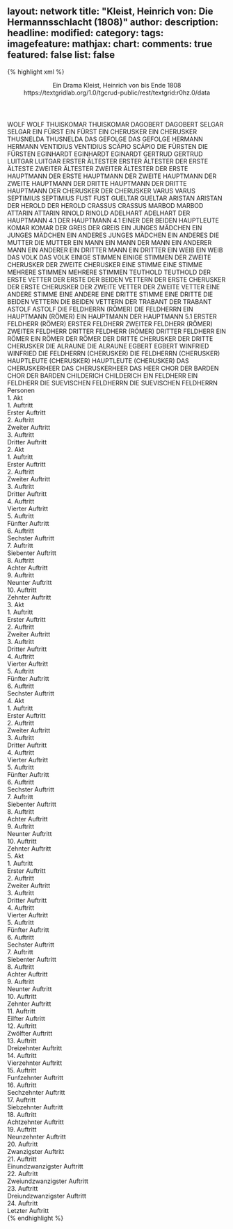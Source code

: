 layout: network
title: "Kleist, Heinrich von: Die Hermannsschlacht (1808)"
author:
description:
headline:
modified:
category:
tags:
imagefeature:
mathjax:
chart:
comments: true
featured: false
list: false
---
{% highlight xml %}
<?xml-model href="https://raw.githubusercontent.com/DLiNa/project/master/rules/lina.rnc"?><?xml-model href="https://raw.githubusercontent.com/DLiNa/project/master/rules/lina.sch"?>
<play xmlns="http://lina.digital">
  <header>
    <title>Die Hermannsschlacht</title>
    <subtitle>Ein Drama</subtitle>
    <genretitle/>
    <author>Kleist, Heinrich von</author>
    <date type="print" when="1821"/>
    <date type="premiere" when="1839"/>
    <date type="written" when="1808">bis Ende 1808</date>
    <source>https://textgridlab.org/1.0/tgcrud-public/rest/textgrid:r0hz.0/data</source>
  </header>
  <personae>
    <character>
      <name>WOLF</name>
      <alias xml:id="wolf">
        <name>WOLF</name>
      </alias>
    </character>
    <character>
      <name>THUISKOMAR</name>
      <alias xml:id="thuiskomar">
        <name>THUISKOMAR</name>
      </alias>
    </character>
    <character>
      <name>DAGOBERT</name>
      <alias xml:id="dagobert">
        <name>DAGOBERT</name>
      </alias>
    </character>
    <character>
      <name>SELGAR</name>
      <alias xml:id="selgar">
        <name>SELGAR</name>
      </alias>
    </character>
    <character>
      <name>EIN FÜRST</name>
      <alias xml:id="ein_fürst">
        <name>EIN FÜRST</name>
      </alias>
    </character>
    <character>
      <name>EIN CHERUSKER</name>
      <alias xml:id="ein_cherusker">
        <name>EIN CHERUSKER</name>
      </alias>
    </character>
    <character>
      <name>THUSNELDA</name>
      <alias xml:id="thusnelda">
        <name>THUSNELDA</name>
      </alias>
    </character>
    <character>
      <name>DAS GEFOLGE</name>
      <alias xml:id="das_gefolge">
        <name>DAS GEFOLGE</name>
      </alias>
    </character>
    <character>
      <name>HERMANN</name>
      <alias xml:id="hermann">
        <name>HERMANN</name>
      </alias>
    </character>
    <character>
      <name>VENTIDIUS</name>
      <alias xml:id="ventidius">
        <name>VENTIDIUS</name>
      </alias>
    </character>
    <character>
      <name>SCÄPIO</name>
      <alias xml:id="scäpio">
        <name>SCÄPIO</name>
      </alias>
    </character>
    <character>
      <name>DIE FÜRSTEN</name>
      <alias xml:id="die_fürsten">
        <name>DIE FÜRSTEN</name>
      </alias>
    </character>
    <character>
      <name>EGINHARDT</name>
      <alias xml:id="eginhardt">
        <name>EGINHARDT</name>
      </alias>
      <alias xml:id="eginardt">
        <name>EGINARDT</name>
      </alias>
    </character>
    <character>
      <name>GERTRUD</name>
      <alias xml:id="gertrud">
        <name>GERTRUD</name>
      </alias>
    </character>
    <character>
      <name>LUITGAR</name>
      <alias xml:id="luitgar">
        <name>LUITGAR</name>
      </alias>
    </character>
    <character>
      <name>ERSTER ÄLTESTER</name>
      <alias xml:id="erster_ältester">
        <name>ERSTER ÄLTESTER</name>
      </alias>
      <alias xml:id="der_erste_älteste">
        <name>DER ERSTE ÄLTESTE</name>
      </alias>
    </character>
    <character>
      <name>ZWEITER ÄLTESTER</name>
      <alias xml:id="zweiter_ältester">
        <name>ZWEITER ÄLTESTER</name>
      </alias>
    </character>
    <character>
      <name>DER ERSTE HAUPTMANN</name>
      <alias xml:id="der_erste_hauptmann">
        <name>DER ERSTE HAUPTMANN</name>
      </alias>
    </character>
    <character>
      <name>DER ZWEITE HAUPTMANN</name>
      <alias xml:id="der_zweite_hauptmann">
        <name>DER ZWEITE HAUPTMANN</name>
      </alias>
    </character>
    <character>
      <name>DER DRITTE HAUPTMANN</name>
      <alias xml:id="der_dritte_hauptmann">
        <name>DER DRITTE HAUPTMANN</name>
      </alias>
    </character>
    <character>
      <name>DER CHERUSKER</name>
      <alias xml:id="der_cherusker">
        <name>DER CHERUSKER</name>
      </alias>
    </character>
    <character>
      <name>VARUS</name>
      <alias xml:id="varus">
        <name>VARUS</name>
      </alias>
    </character>
    <character>
      <name>SEPTIMIUS</name>
      <alias xml:id="septimius">
        <name>SEPTIMIUS</name>
      </alias>
    </character>
    <character>
      <name>FUST</name>
      <alias xml:id="fust">
        <name>FUST</name>
      </alias>
    </character>
    <character>
      <name>GUELTAR</name>
      <alias xml:id="gueltar">
        <name>GUELTAR</name>
      </alias>
    </character>
    <character>
      <name>ARISTAN</name>
      <alias xml:id="aristan">
        <name>ARISTAN</name>
      </alias>
    </character>
    <character>
      <name>DER HEROLD</name>
      <alias xml:id="der_herold">
        <name>DER HEROLD</name>
      </alias>
    </character>
    <character>
      <name>CRASSUS</name>
      <alias xml:id="crassus">
        <name>CRASSUS</name>
      </alias>
    </character>
    <character>
      <name>MARBOD</name>
      <alias xml:id="marbod">
        <name>MARBOD</name>
      </alias>
    </character>
    <character>
      <name>ATTARIN</name>
      <alias xml:id="attarin">
        <name>ATTARIN</name>
      </alias>
    </character>
    <character>
      <name>RINOLD</name>
      <alias xml:id="rinold">
        <name>RINOLD</name>
      </alias>
    </character>
    <character>
      <name>ADELHART</name>
      <alias xml:id="adelhart">
        <name>ADELHART</name>
      </alias>
    </character>
    <character>
      <name>DER HAUPTMANN 4.1</name>
      <alias xml:id="der_hauptmann_4.1">
        <name>DER HAUPTMANN 4.1</name>
      </alias>
      <alias xml:id="einer_der_beiden_hauptleute">
        <name>EINER DER BEIDEN HAUPTLEUTE</name>
      </alias>
    </character>
    <character>
      <name>KOMAR</name>
      <alias xml:id="komar">
        <name>KOMAR</name>
      </alias>
    </character>
    <character>
      <name>DER GREIS</name>
      <alias xml:id="der_greis">
        <name>DER GREIS</name>
      </alias>
    </character>
    <character>
      <name>EIN JUNGES MÄDCHEN</name>
      <alias xml:id="ein_junges_mädchen">
        <name>EIN JUNGES MÄDCHEN</name>
      </alias>
    </character>
    <character>
      <name>EIN ANDERES JUNGES MÄDCHEN</name>
      <alias xml:id="ein_anderes">
        <name>EIN ANDERES</name>
      </alias>
    </character>
    <character>
      <name>DIE MUTTER</name>
      <alias xml:id="die_mutter">
        <name>DIE MUTTER</name>
      </alias>
    </character>
    <character>
      <name>EIN MANN</name>
      <alias xml:id="ein_mann">
        <name>EIN MANN</name>
      </alias>
      <alias xml:id="der_mann">
        <name>DER MANN</name>
      </alias>
    </character>
    <character>
      <name>EIN ANDERER MANN</name>
      <alias xml:id="ein_anderer">
        <name>EIN ANDERER</name>
      </alias>
    </character>
    <character>
      <name>EIN DRITTER MANN</name>
      <alias xml:id="ein_dritter">
        <name>EIN DRITTER</name>
      </alias>
    </character>
    <character>
      <name>EIN WEIB</name>
      <alias xml:id="ein_weib">
        <name>EIN WEIB</name>
      </alias>
    </character>
    <character>
      <name>DAS VOLK</name>
      <alias xml:id="das_volk">
        <name>DAS VOLK</name>
      </alias>
    </character>
    <character>
      <name>EINIGE STIMMEN</name>
      <alias xml:id="einige_stimmen">
        <name>EINIGE STIMMEN</name>
      </alias>
    </character>
    <character>
      <name>DER ZWEITE CHERUSKER</name>
      <alias xml:id="der_zweite_cherusker">
        <name>DER ZWEITE CHERUSKER</name>
      </alias>
    </character>
    <character>
      <name>EINE STIMME</name>
      <alias xml:id="eine_stimme">
        <name>EINE STIMME</name>
      </alias>
    </character>
    <character>
      <name>MEHRERE STIMMEN</name>
      <alias xml:id="mehrere_stimmen">
        <name>MEHRERE STIMMEN</name>
      </alias>
    </character>
    <character>
      <name>TEUTHOLD</name>
      <alias xml:id="teuthold">
        <name>TEUTHOLD</name>
      </alias>
    </character>
    <character>
      <name>DER ERSTE VETTER</name>
      <alias xml:id="der_erste_der_beiden_vettern">
        <name>DER ERSTE DER BEIDEN VETTERN</name>
      </alias>
    </character>
    <character>
      <name>DER ERSTE CHERUSKER</name>
      <alias xml:id="der_erste_cherusker">
        <name>DER ERSTE CHERUSKER</name>
      </alias>
    </character>
    <character>
      <name>DER ZWEITE VETTER</name>
      <alias xml:id="der_zweite_vetter">
        <name>DER ZWEITE VETTER</name>
      </alias>
    </character>
    <character>
      <name>EINE ANDERE STIMME</name>
      <alias xml:id="eine_andere">
        <name>EINE ANDERE</name>
      </alias>
    </character>
    <character>
      <name>EINE DRITTE STIMME</name>
      <alias xml:id="eine_dritte">
        <name>EINE DRITTE</name>
      </alias>
    </character>
    <character>
      <name>DIE BEIDEN VETTERN</name>
      <alias xml:id="die_beiden_vettern">
        <name>DIE BEIDEN VETTERN</name>
      </alias>
    </character>
    <character>
      <name>DER TRABANT</name>
      <alias xml:id="der_trabant">
        <name>DER TRABANT</name>
      </alias>
    </character>
    <character>
      <name>ASTOLF</name>
      <alias xml:id="astolf">
        <name>ASTOLF</name>
      </alias>
    </character>
    <character>
      <name>DIE FELDHERRN (RÖMER)</name>
      <alias xml:id="die_feldherrn">
        <name>DIE FELDHERRN</name>
      </alias>
    </character>
    <character>
      <name>EIN HAUPTMANN (RÖMER)</name>
      <alias xml:id="ein_hauptmann">
        <name>EIN HAUPTMANN</name>
      </alias>
      <alias xml:id="der_hauptmann_5.1">
        <name>DER HAUPTMANN 5.1</name>
      </alias>
    </character>
    <character>
      <name>ERSTER FELDHERR (RÖMER)</name>
      <alias xml:id="erster_feldherr">
        <name>ERSTER FELDHERR</name>
      </alias>
    </character>
    <character>
      <name>ZWEITER FELDHERR (RÖMER)</name>
      <alias xml:id="zweiter_feldherr">
        <name>ZWEITER FELDHERR</name>
      </alias>
    </character>
    <character>
      <name>DRITTER FELDHERR (RÖMER)</name>
      <alias xml:id="dritter_feldherr">
        <name>DRITTER FELDHERR</name>
      </alias>
    </character>
    <character>
      <name>EIN RÖMER</name>
      <alias xml:id="ein_römer">
        <name>EIN RÖMER</name>
      </alias>
      <alias xml:id="der_römer">
        <name>DER RÖMER</name>
      </alias>
    </character>
    <character>
      <name>DER DRITTE CHERUSKER</name>
      <alias xml:id="der_dritte_cherusker">
        <name>DER DRITTE CHERUSKER</name>
      </alias>
    </character>
    <character>
      <name>DIE ALRAUNE</name>
      <alias xml:id="die_alraune">
        <name>DIE ALRAUNE</name>
      </alias>
    </character>
    <character>
      <name>EGBERT</name>
      <alias xml:id="egbert">
        <name>EGBERT</name>
      </alias>
    </character>
    <character>
      <name>WINFRIED</name>
      <alias xml:id="winfried">
        <name>WINFRIED</name>
      </alias>
    </character>
    <character>
      <name>DIE FELDHERRN (CHERUSKER)</name>
      <alias xml:id="die_feldherrn_cherusker">
        <name>DIE FELDHERRN (CHERUSKER)</name>
      </alias>
    </character>
    <character>
      <name>HAUPTLEUTE (CHERUSKER)</name>
      <alias xml:id="hauptleute_cherusker">
        <name>HAUPTLEUTE (CHERUSKER)</name>
      </alias>
    </character>
    <character>
      <name>DAS CHERUSKERHEER</name>
      <alias xml:id="das_cheruskerheer">
        <name>DAS CHERUSKERHEER</name>
      </alias>
      <alias xml:id="das_heer">
        <name>DAS HEER</name>
      </alias>
    </character>
    <character>
      <name>CHOR DER BARDEN</name>
      <alias xml:id="chor_der_barden">
        <name>CHOR DER BARDEN</name>
      </alias>
    </character>
    <character>
      <name>CHILDERICH</name>
      <alias xml:id="childerich">
        <name>CHILDERICH</name>
      </alias>
    </character>
    <character>
      <name>EIN FELDHERR</name>
      <alias xml:id="ein_feldherr">
        <name>EIN FELDHERR</name>
      </alias>
    </character>
    <character>
      <name>DIE SUEVISCHEN FELDHERRN</name>
      <alias xml:id="die_suevischen_feldherrn">
        <name>DIE SUEVISCHEN FELDHERRN</name>
      </alias>
    </character>
  </personae>
  <text>
    <div>
      <head>Personen</head>
    </div>
    <div>
      <head>1. Akt</head>
      <div>
        <head>1. Auftritt</head>
        <div>
          <head>Erster Auftritt</head>
          <sp who="#wolf">
            <amount n="2" unit="speech_acts"/>
            <amount n="163" unit="words"/>
            <amount n="23" unit="lines"/>
            <amount n="935" unit="chars"/>
          </sp>
          <sp who="#thuiskomar">
            <amount n="3" unit="speech_acts"/>
            <amount n="164" unit="words"/>
            <amount n="23" unit="lines"/>
            <amount n="920" unit="chars"/>
          </sp>
          <sp who="#dagobert">
            <amount n="1" unit="speech_acts"/>
            <amount n="132" unit="words"/>
            <amount n="18" unit="lines"/>
            <amount n="734" unit="chars"/>
          </sp>
          <sp who="#selgar">
            <amount n="1" unit="speech_acts"/>
            <amount n="65" unit="words"/>
            <amount n="10" unit="lines"/>
            <amount n="371" unit="chars"/>
          </sp>
          <sp who="#ein_fürst">
            <amount n="1" unit="speech_acts"/>
            <amount n="2" unit="words"/>
            <amount n="1" unit="lines"/>
            <amount n="17" unit="chars"/>
          </sp>
          <sp who="#ein_cherusker">
            <amount n="1" unit="speech_acts"/>
            <amount n="5" unit="words"/>
            <amount n="1" unit="lines"/>
            <amount n="26" unit="chars"/>
          </sp>
        </div>
      </div>
      <div>
        <head>2. Auftritt</head>
        <div>
          <head>Zweiter Auftritt</head>
          <sp who="#thusnelda">
            <amount n="6" unit="speech_acts"/>
            <amount n="104" unit="words"/>
            <amount n="15" unit="lines"/>
            <amount n="560" unit="chars"/>
          </sp>
          <sp who="#das_gefolge">
            <amount n="1" unit="speech_acts"/>
            <amount n="2" unit="words"/>
            <amount n="1" unit="lines"/>
            <amount n="11" unit="chars"/>
          </sp>
          <sp who="#thuiskomar">
            <amount n="3" unit="speech_acts"/>
            <amount n="17" unit="words"/>
            <amount n="3" unit="lines"/>
            <amount n="88" unit="chars"/>
          </sp>
          <sp who="#hermann">
            <amount n="9" unit="speech_acts"/>
            <amount n="92" unit="words"/>
            <amount n="15" unit="lines"/>
            <amount n="514" unit="chars"/>
          </sp>
          <sp who="#ventidius">
            <amount n="8" unit="speech_acts"/>
            <amount n="139" unit="words"/>
            <amount n="21" unit="lines"/>
            <amount n="756" unit="chars"/>
          </sp>
          <sp who="#scäpio">
            <amount n="2" unit="speech_acts"/>
            <amount n="68" unit="words"/>
            <amount n="10" unit="lines"/>
            <amount n="367" unit="chars"/>
          </sp>
          <sp who="#wolf">
            <amount n="3" unit="speech_acts"/>
            <amount n="31" unit="words"/>
            <amount n="5" unit="lines"/>
            <amount n="162" unit="chars"/>
          </sp>
          <sp who="#selgar">
            <amount n="1" unit="speech_acts"/>
            <amount n="4" unit="words"/>
            <amount n="1" unit="lines"/>
            <amount n="18" unit="chars"/>
          </sp>
          <sp who="#die_fürsten">
            <amount n="1" unit="speech_acts"/>
            <amount n="12" unit="words"/>
            <amount n="2" unit="lines"/>
            <amount n="73" unit="chars"/>
          </sp>
        </div>
      </div>
      <div>
        <head>3. Auftritt</head>
        <div>
          <head>Dritter Auftritt</head>
          <sp who="#hermann">
            <amount n="21" unit="speech_acts"/>
            <amount n="1093" unit="words"/>
            <amount n="152" unit="lines"/>
            <amount n="6088" unit="chars"/>
          </sp>
          <sp who="#wolf">
            <amount n="7" unit="speech_acts"/>
            <amount n="177" unit="words"/>
            <amount n="24" unit="lines"/>
            <amount n="979" unit="chars"/>
          </sp>
          <sp who="#thuiskomar">
            <amount n="12" unit="speech_acts"/>
            <amount n="561" unit="words"/>
            <amount n="77" unit="lines"/>
            <amount n="3093" unit="chars"/>
          </sp>
          <sp who="#dagobert">
            <amount n="8" unit="speech_acts"/>
            <amount n="52" unit="words"/>
            <amount n="10" unit="lines"/>
            <amount n="275" unit="chars"/>
          </sp>
          <sp who="#selgar">
            <amount n="7" unit="speech_acts"/>
            <amount n="54" unit="words"/>
            <amount n="9" unit="lines"/>
            <amount n="279" unit="chars"/>
          </sp>
        </div>
      </div>
    </div>
    <div>
      <head>2. Akt</head>
      <div>
        <head>1. Auftritt</head>
        <div>
          <head>Erster Auftritt</head>
          <sp who="#hermann">
            <amount n="6" unit="speech_acts"/>
            <amount n="323" unit="words"/>
            <amount n="44" unit="lines"/>
            <amount n="1742" unit="chars"/>
          </sp>
          <sp who="#ventidius">
            <amount n="6" unit="speech_acts"/>
            <amount n="447" unit="words"/>
            <amount n="61" unit="lines"/>
            <amount n="2527" unit="chars"/>
          </sp>
        </div>
      </div>
      <div>
        <head>2. Auftritt</head>
        <div>
          <head>Zweiter Auftritt</head>
          <sp who="#hermann">
            <amount n="3" unit="speech_acts"/>
            <amount n="17" unit="words"/>
            <amount n="4" unit="lines"/>
            <amount n="95" unit="chars"/>
          </sp>
          <sp who="#eginhardt">
            <amount n="2" unit="speech_acts"/>
            <amount n="9" unit="words"/>
            <amount n="2" unit="lines"/>
            <amount n="41" unit="chars"/>
          </sp>
        </div>
      </div>
      <div>
        <head>3. Auftritt</head>
        <div>
          <head>Dritter Auftritt</head>
          <sp who="#hermann">
            <amount n="10" unit="speech_acts"/>
            <amount n="118" unit="words"/>
            <amount n="18" unit="lines"/>
            <amount n="594" unit="chars"/>
          </sp>
          <sp who="#thusnelda">
            <amount n="8" unit="speech_acts"/>
            <amount n="68" unit="words"/>
            <amount n="12" unit="lines"/>
            <amount n="317" unit="chars"/>
          </sp>
          <sp who="#eginhardt">
            <amount n="1" unit="speech_acts"/>
            <amount n="5" unit="words"/>
            <amount n="1" unit="lines"/>
            <amount n="23" unit="chars"/>
          </sp>
        </div>
      </div>
      <div>
        <head>4. Auftritt</head>
        <div>
          <head>Vierter Auftritt</head>
          <sp who="#ventidius">
            <amount n="3" unit="speech_acts"/>
            <amount n="33" unit="words"/>
            <amount n="5" unit="lines"/>
            <amount n="165" unit="chars"/>
          </sp>
          <sp who="#scäpio">
            <amount n="2" unit="speech_acts"/>
            <amount n="9" unit="words"/>
            <amount n="2" unit="lines"/>
            <amount n="45" unit="chars"/>
          </sp>
        </div>
      </div>
      <div>
        <head>5. Auftritt</head>
        <div>
          <head>Fünfter Auftritt</head>
          <sp who="#ventidius">
            <amount n="5" unit="speech_acts"/>
            <amount n="346" unit="words"/>
            <amount n="46" unit="lines"/>
            <amount n="1843" unit="chars"/>
          </sp>
          <sp who="#thusnelda">
            <amount n="4" unit="speech_acts"/>
            <amount n="86" unit="words"/>
            <amount n="13" unit="lines"/>
            <amount n="489" unit="chars"/>
          </sp>
        </div>
      </div>
      <div>
        <head>6. Auftritt</head>
        <div>
          <head>Sechster Auftritt</head>
          <sp who="#thusnelda">
            <amount n="2" unit="speech_acts"/>
            <amount n="21" unit="words"/>
            <amount n="3" unit="lines"/>
            <amount n="128" unit="chars"/>
          </sp>
          <sp who="#gertrud">
            <amount n="1" unit="speech_acts"/>
            <amount n="4" unit="words"/>
            <amount n="1" unit="lines"/>
            <amount n="22" unit="chars"/>
          </sp>
        </div>
      </div>
      <div>
        <head>7. Auftritt</head>
        <div>
          <head>Siebenter Auftritt</head>
          <sp who="#thusnelda">
            <amount n="4" unit="speech_acts"/>
            <amount n="65" unit="words"/>
            <amount n="12" unit="lines"/>
            <amount n="352" unit="chars"/>
          </sp>
          <sp who="#ventidius">
            <amount n="3" unit="speech_acts"/>
            <amount n="67" unit="words"/>
            <amount n="6" unit="lines"/>
            <amount n="377" unit="chars"/>
          </sp>
        </div>
      </div>
      <div>
        <head>8. Auftritt</head>
        <div>
          <head>Achter Auftritt</head>
          <sp who="#hermann">
            <amount n="15" unit="speech_acts"/>
            <amount n="284" unit="words"/>
            <amount n="38" unit="lines"/>
            <amount n="1497" unit="chars"/>
          </sp>
          <sp who="#thusnelda">
            <amount n="14" unit="speech_acts"/>
            <amount n="423" unit="words"/>
            <amount n="58" unit="lines"/>
            <amount n="2274" unit="chars"/>
          </sp>
        </div>
      </div>
      <div>
        <head>9. Auftritt</head>
        <div>
          <head>Neunter Auftritt</head>
          <sp who="#hermann">
            <amount n="3" unit="speech_acts"/>
            <amount n="19" unit="words"/>
            <amount n="4" unit="lines"/>
            <amount n="94" unit="chars"/>
          </sp>
          <sp who="#eginhardt">
            <amount n="3" unit="speech_acts"/>
            <amount n="27" unit="words"/>
            <amount n="5" unit="lines"/>
            <amount n="160" unit="chars"/>
          </sp>
        </div>
      </div>
      <div>
        <head>10. Auftritt</head>
        <div>
          <head>Zehnter Auftritt</head>
          <sp who="#hermann">
            <amount n="15" unit="speech_acts"/>
            <amount n="927" unit="words"/>
            <amount n="131" unit="lines"/>
            <amount n="5165" unit="chars"/>
          </sp>
          <sp who="#luitgar">
            <amount n="13" unit="speech_acts"/>
            <amount n="210" unit="words"/>
            <amount n="29" unit="lines"/>
            <amount n="1139" unit="chars"/>
          </sp>
          <sp who="#eginhardt">
            <amount n="1" unit="speech_acts"/>
            <amount n="13" unit="words"/>
            <amount n="2" unit="lines"/>
            <amount n="75" unit="chars"/>
          </sp>
          <sp who="#eginardt">
            <amount n="1" unit="speech_acts"/>
            <amount n="3" unit="words"/>
            <amount n="1" unit="lines"/>
            <amount n="22" unit="chars"/>
          </sp>
        </div>
      </div>
    </div>
    <div>
      <head>3. Akt</head>
      <div>
        <head>1. Auftritt</head>
        <div>
          <head>Erster Auftritt</head>
          <sp who="#hermann">
            <amount n="6" unit="speech_acts"/>
            <amount n="129" unit="words"/>
            <amount n="18" unit="lines"/>
            <amount n="698" unit="chars"/>
          </sp>
          <sp who="#erster_ältester">
            <amount n="5" unit="speech_acts"/>
            <amount n="64" unit="words"/>
            <amount n="9" unit="lines"/>
            <amount n="355" unit="chars"/>
          </sp>
          <sp who="#zweiter_ältester">
            <amount n="2" unit="speech_acts"/>
            <amount n="18" unit="words"/>
            <amount n="3" unit="lines"/>
            <amount n="103" unit="chars"/>
          </sp>
        </div>
      </div>
      <div>
        <head>2. Auftritt</head>
        <div>
          <head>Zweiter Auftritt</head>
          <sp who="#der_erste_hauptmann">
            <amount n="2" unit="speech_acts"/>
            <amount n="51" unit="words"/>
            <amount n="7" unit="lines"/>
            <amount n="278" unit="chars"/>
          </sp>
          <sp who="#hermann">
            <amount n="8" unit="speech_acts"/>
            <amount n="156" unit="words"/>
            <amount n="21" unit="lines"/>
            <amount n="829" unit="chars"/>
          </sp>
          <sp who="#eginhardt">
            <amount n="6" unit="speech_acts"/>
            <amount n="43" unit="words"/>
            <amount n="7" unit="lines"/>
            <amount n="206" unit="chars"/>
          </sp>
          <sp who="#der_erste_älteste">
            <amount n="1" unit="speech_acts"/>
            <amount n="7" unit="words"/>
            <amount n="1" unit="lines"/>
            <amount n="40" unit="chars"/>
          </sp>
          <sp who="#der_zweite_hauptmann">
            <amount n="2" unit="speech_acts"/>
            <amount n="85" unit="words"/>
            <amount n="12" unit="lines"/>
            <amount n="472" unit="chars"/>
          </sp>
          <sp who="#erster_ältester">
            <amount n="2" unit="speech_acts"/>
            <amount n="27" unit="words"/>
            <amount n="4" unit="lines"/>
            <amount n="166" unit="chars"/>
          </sp>
          <sp who="#der_dritte_hauptmann">
            <amount n="3" unit="speech_acts"/>
            <amount n="114" unit="words"/>
            <amount n="15" unit="lines"/>
            <amount n="620" unit="chars"/>
          </sp>
          <sp who="#zweiter_ältester">
            <amount n="1" unit="speech_acts"/>
            <amount n="7" unit="words"/>
            <amount n="1" unit="lines"/>
            <amount n="31" unit="chars"/>
          </sp>
        </div>
      </div>
      <div>
        <head>3. Auftritt</head>
        <div>
          <head>Dritter Auftritt</head>
          <sp who="#hermann">
            <amount n="42" unit="speech_acts"/>
            <amount n="689" unit="words"/>
            <amount n="95" unit="lines"/>
            <amount n="3622" unit="chars"/>
          </sp>
          <sp who="#thusnelda">
            <amount n="42" unit="speech_acts"/>
            <amount n="540" unit="words"/>
            <amount n="77" unit="lines"/>
            <amount n="2729" unit="chars"/>
          </sp>
        </div>
      </div>
      <div>
        <head>4. Auftritt</head>
        <div>
          <head>Vierter Auftritt</head>
          <sp who="#der_cherusker">
            <amount n="1" unit="speech_acts"/>
            <amount n="3" unit="words"/>
            <amount n="1" unit="lines"/>
            <amount n="12" unit="chars"/>
          </sp>
          <sp who="#hermann">
            <amount n="1" unit="speech_acts"/>
            <amount n="19" unit="words"/>
            <amount n="3" unit="lines"/>
            <amount n="110" unit="chars"/>
          </sp>
        </div>
      </div>
      <div>
        <head>5. Auftritt</head>
        <div>
          <head>Fünfter Auftritt</head>
          <sp who="#hermann">
            <amount n="10" unit="speech_acts"/>
            <amount n="312" unit="words"/>
            <amount n="46" unit="lines"/>
            <amount n="1785" unit="chars"/>
          </sp>
          <sp who="#varus">
            <amount n="8" unit="speech_acts"/>
            <amount n="427" unit="words"/>
            <amount n="62" unit="lines"/>
            <amount n="2435" unit="chars"/>
          </sp>
          <sp who="#septimius">
            <amount n="2" unit="speech_acts"/>
            <amount n="12" unit="words"/>
            <amount n="2" unit="lines"/>
            <amount n="69" unit="chars"/>
          </sp>
          <sp who="#thusnelda">
            <amount n="1" unit="speech_acts"/>
            <amount n="26" unit="words"/>
            <amount n="4" unit="lines"/>
            <amount n="148" unit="chars"/>
          </sp>
          <sp who="#fust">
            <amount n="2" unit="speech_acts"/>
            <amount n="33" unit="words"/>
            <amount n="4" unit="lines"/>
            <amount n="173" unit="chars"/>
          </sp>
          <sp who="#gueltar">
            <amount n="1" unit="speech_acts"/>
            <amount n="32" unit="words"/>
            <amount n="4" unit="lines"/>
            <amount n="164" unit="chars"/>
          </sp>
          <sp who="#aristan">
            <amount n="1" unit="speech_acts"/>
            <amount n="42" unit="words"/>
            <amount n="6" unit="lines"/>
            <amount n="219" unit="chars"/>
          </sp>
        </div>
      </div>
      <div>
        <head>6. Auftritt</head>
        <div>
          <head>Sechster Auftritt</head>
          <sp who="#der_herold">
            <amount n="1" unit="speech_acts"/>
            <amount n="18" unit="words"/>
            <amount n="3" unit="lines"/>
            <amount n="118" unit="chars"/>
          </sp>
          <sp who="#thusnelda">
            <amount n="6" unit="speech_acts"/>
            <amount n="48" unit="words"/>
            <amount n="8" unit="lines"/>
            <amount n="259" unit="chars"/>
          </sp>
          <sp who="#septimius">
            <amount n="4" unit="speech_acts"/>
            <amount n="47" unit="words"/>
            <amount n="8" unit="lines"/>
            <amount n="267" unit="chars"/>
          </sp>
          <sp who="#hermann">
            <amount n="6" unit="speech_acts"/>
            <amount n="78" unit="words"/>
            <amount n="11" unit="lines"/>
            <amount n="408" unit="chars"/>
          </sp>
          <sp who="#crassus">
            <amount n="1" unit="speech_acts"/>
            <amount n="11" unit="words"/>
            <amount n="2" unit="lines"/>
            <amount n="76" unit="chars"/>
          </sp>
          <sp who="#varus">
            <amount n="11" unit="speech_acts"/>
            <amount n="294" unit="words"/>
            <amount n="39" unit="lines"/>
            <amount n="1583" unit="chars"/>
          </sp>
          <sp who="#ventidius">
            <amount n="6" unit="speech_acts"/>
            <amount n="111" unit="words"/>
            <amount n="15" unit="lines"/>
            <amount n="570" unit="chars"/>
          </sp>
        </div>
      </div>
    </div>
    <div>
      <head>4. Akt</head>
      <div>
        <head>1. Auftritt</head>
        <div>
          <head>Erster Auftritt</head>
          <sp who="#marbod">
            <amount n="19" unit="speech_acts"/>
            <amount n="376" unit="words"/>
            <amount n="57" unit="lines"/>
            <amount n="2062" unit="chars"/>
          </sp>
          <sp who="#luitgar">
            <amount n="1" unit="speech_acts"/>
            <amount n="4" unit="words"/>
            <amount n="1" unit="lines"/>
            <amount n="24" unit="chars"/>
          </sp>
          <sp who="#attarin">
            <amount n="6" unit="speech_acts"/>
            <amount n="260" unit="words"/>
            <amount n="36" unit="lines"/>
            <amount n="1387" unit="chars"/>
          </sp>
          <sp who="#rinold">
            <amount n="10" unit="speech_acts"/>
            <amount n="76" unit="words"/>
            <amount n="14" unit="lines"/>
            <amount n="381" unit="chars"/>
          </sp>
          <sp who="#adelhart">
            <amount n="2" unit="speech_acts"/>
            <amount n="4" unit="words"/>
            <amount n="1" unit="lines"/>
            <amount n="21" unit="chars"/>
          </sp>
          <sp who="#einer_der_beiden_hauptleute">
            <amount n="1" unit="speech_acts"/>
            <amount n="15" unit="words"/>
            <amount n="2" unit="lines"/>
            <amount n="76" unit="chars"/>
          </sp>
          <sp who="#der_hauptmann_4.1">
            <amount n="1" unit="speech_acts"/>
            <amount n="26" unit="words"/>
            <amount n="3" unit="lines"/>
            <amount n="137" unit="chars"/>
          </sp>
        </div>
      </div>
      <div>
        <head>2. Auftritt</head>
        <div>
          <head>Zweiter Auftritt</head>
          <sp who="#marbod">
            <amount n="9" unit="speech_acts"/>
            <amount n="312" unit="words"/>
            <amount n="42" unit="lines"/>
            <amount n="1652" unit="chars"/>
          </sp>
          <sp who="#komar">
            <amount n="2" unit="speech_acts"/>
            <amount n="59" unit="words"/>
            <amount n="8" unit="lines"/>
            <amount n="320" unit="chars"/>
          </sp>
          <sp who="#attarin">
            <amount n="3" unit="speech_acts"/>
            <amount n="35" unit="words"/>
            <amount n="5" unit="lines"/>
            <amount n="169" unit="chars"/>
          </sp>
          <sp who="#luitgar">
            <amount n="4" unit="speech_acts"/>
            <amount n="26" unit="words"/>
            <amount n="4" unit="lines"/>
            <amount n="147" unit="chars"/>
          </sp>
        </div>
      </div>
      <div>
        <head>3. Auftritt</head>
        <div>
          <head>Dritter Auftritt</head>
          <sp who="#hermann">
            <amount n="8" unit="speech_acts"/>
            <amount n="243" unit="words"/>
            <amount n="36" unit="lines"/>
            <amount n="1400" unit="chars"/>
          </sp>
          <sp who="#eginhardt">
            <amount n="7" unit="speech_acts"/>
            <amount n="158" unit="words"/>
            <amount n="21" unit="lines"/>
            <amount n="823" unit="chars"/>
          </sp>
        </div>
      </div>
      <div>
        <head>4. Auftritt</head>
        <div>
          <head>Vierter Auftritt</head>
          <sp who="#der_greis">
            <amount n="4" unit="speech_acts"/>
            <amount n="44" unit="words"/>
            <amount n="7" unit="lines"/>
            <amount n="235" unit="chars"/>
          </sp>
          <sp who="#ein_junges_mädchen">
            <amount n="1" unit="speech_acts"/>
            <amount n="3" unit="words"/>
            <amount n="1" unit="lines"/>
            <amount n="19" unit="chars"/>
          </sp>
          <sp who="#ein_anderes">
            <amount n="1" unit="speech_acts"/>
            <amount n="6" unit="words"/>
            <amount n="1" unit="lines"/>
            <amount n="28" unit="chars"/>
          </sp>
          <sp who="#die_mutter">
            <amount n="1" unit="speech_acts"/>
            <amount n="24" unit="words"/>
            <amount n="3" unit="lines"/>
            <amount n="138" unit="chars"/>
          </sp>
          <sp who="#ein_mann">
            <amount n="1" unit="speech_acts"/>
            <amount n="14" unit="words"/>
            <amount n="2" unit="lines"/>
            <amount n="87" unit="chars"/>
          </sp>
          <sp who="#ein_anderer">
            <amount n="1" unit="speech_acts"/>
            <amount n="4" unit="words"/>
            <amount n="1" unit="lines"/>
            <amount n="21" unit="chars"/>
          </sp>
          <sp who="#ein_dritter">
            <amount n="1" unit="speech_acts"/>
            <amount n="3" unit="words"/>
            <amount n="1" unit="lines"/>
            <amount n="11" unit="chars"/>
          </sp>
          <sp who="#der_mann">
            <amount n="1" unit="speech_acts"/>
            <amount n="23" unit="words"/>
            <amount n="4" unit="lines"/>
            <amount n="131" unit="chars"/>
          </sp>
          <sp who="#ein_weib">
            <amount n="1" unit="speech_acts"/>
            <amount n="7" unit="words"/>
            <amount n="1" unit="lines"/>
            <amount n="39" unit="chars"/>
          </sp>
          <sp who="#das_volk">
            <amount n="3" unit="speech_acts"/>
            <amount n="27" unit="words"/>
            <amount n="5" unit="lines"/>
            <amount n="169" unit="chars"/>
          </sp>
          <sp who="#einige_stimmen">
            <amount n="1" unit="speech_acts"/>
            <amount n="6" unit="words"/>
            <amount n="1" unit="lines"/>
            <amount n="30" unit="chars"/>
          </sp>
          <sp who="#der_cherusker">
            <amount n="1" unit="speech_acts"/>
            <amount n="11" unit="words"/>
            <amount n="2" unit="lines"/>
            <amount n="60" unit="chars"/>
          </sp>
          <sp who="#der_zweite_cherusker">
            <amount n="3" unit="speech_acts"/>
            <amount n="15" unit="words"/>
            <amount n="3" unit="lines"/>
            <amount n="84" unit="chars"/>
          </sp>
          <sp who="#eine_stimme">
            <amount n="1" unit="speech_acts"/>
            <amount n="5" unit="words"/>
            <amount n="1" unit="lines"/>
            <amount n="27" unit="chars"/>
          </sp>
          <sp who="#mehrere_stimmen">
            <amount n="1" unit="speech_acts"/>
            <amount n="5" unit="words"/>
            <amount n="1" unit="lines"/>
            <amount n="30" unit="chars"/>
          </sp>
        </div>
      </div>
      <div>
        <head>5. Auftritt</head>
        <div>
          <head>Fünfter Auftritt</head>
          <sp who="#der_zweite_cherusker">
            <amount n="7" unit="speech_acts"/>
            <amount n="67" unit="words"/>
            <amount n="11" unit="lines"/>
            <amount n="356" unit="chars"/>
          </sp>
          <sp who="#teuthold">
            <amount n="11" unit="speech_acts"/>
            <amount n="85" unit="words"/>
            <amount n="16" unit="lines"/>
            <amount n="474" unit="chars"/>
          </sp>
          <sp who="#der_greis">
            <amount n="1" unit="speech_acts"/>
            <amount n="4" unit="words"/>
            <amount n="1" unit="lines"/>
            <amount n="20" unit="chars"/>
          </sp>
          <sp who="#der_erste_der_beiden_vettern">
            <amount n="1" unit="speech_acts"/>
            <amount n="6" unit="words"/>
            <amount n="1" unit="lines"/>
            <amount n="29" unit="chars"/>
          </sp>
          <sp who="#der_erste_cherusker">
            <amount n="3" unit="speech_acts"/>
            <amount n="16" unit="words"/>
            <amount n="3" unit="lines"/>
            <amount n="84" unit="chars"/>
          </sp>
          <sp who="#der_zweite_vetter">
            <amount n="1" unit="speech_acts"/>
            <amount n="6" unit="words"/>
            <amount n="1" unit="lines"/>
            <amount n="30" unit="chars"/>
          </sp>
          <sp who="#der_erste_der_beiden_vettern #der_zweite_vetter">
            <amount n="1" unit="speech_acts"/>
            <amount n="4" unit="words"/>
            <amount n="1" unit="lines"/>
            <amount n="22" unit="chars"/>
          </sp>
          <sp who="#das_volk">
            <amount n="2" unit="speech_acts"/>
            <amount n="18" unit="words"/>
            <amount n="3" unit="lines"/>
            <amount n="96" unit="chars"/>
          </sp>
          <sp who="#eine_stimme">
            <amount n="1" unit="speech_acts"/>
            <amount n="3" unit="words"/>
            <amount n="1" unit="lines"/>
            <amount n="17" unit="chars"/>
          </sp>
          <sp who="#eine_andere">
            <amount n="1" unit="speech_acts"/>
            <amount n="1" unit="words"/>
            <amount n="1" unit="lines"/>
            <amount n="8" unit="chars"/>
          </sp>
          <sp who="#eine_dritte">
            <amount n="1" unit="speech_acts"/>
            <amount n="4" unit="words"/>
            <amount n="1" unit="lines"/>
            <amount n="24" unit="chars"/>
          </sp>
        </div>
      </div>
      <div>
        <head>6. Auftritt</head>
        <div>
          <head>Sechster Auftritt</head>
          <sp who="#der_zweite_cherusker">
            <amount n="5" unit="speech_acts"/>
            <amount n="64" unit="words"/>
            <amount n="9" unit="lines"/>
            <amount n="352" unit="chars"/>
          </sp>
          <sp who="#hermann">
            <amount n="10" unit="speech_acts"/>
            <amount n="203" unit="words"/>
            <amount n="29" unit="lines"/>
            <amount n="1130" unit="chars"/>
          </sp>
          <sp who="#der_erste_cherusker">
            <amount n="3" unit="speech_acts"/>
            <amount n="18" unit="words"/>
            <amount n="3" unit="lines"/>
            <amount n="97" unit="chars"/>
          </sp>
          <sp who="#eginhardt">
            <amount n="3" unit="speech_acts"/>
            <amount n="16" unit="words"/>
            <amount n="3" unit="lines"/>
            <amount n="89" unit="chars"/>
          </sp>
          <sp who="#teuthold">
            <amount n="6" unit="speech_acts"/>
            <amount n="60" unit="words"/>
            <amount n="9" unit="lines"/>
            <amount n="309" unit="chars"/>
          </sp>
          <sp who="#der_erste_der_beiden_vettern #der_zweite_vetter">
            <amount n="1" unit="speech_acts"/>
            <amount n="4" unit="words"/>
            <amount n="1" unit="lines"/>
            <amount n="25" unit="chars"/>
          </sp>
          <sp who="#das_volk">
            <amount n="1" unit="speech_acts"/>
            <amount n="4" unit="words"/>
            <amount n="1" unit="lines"/>
            <amount n="26" unit="chars"/>
          </sp>
        </div>
      </div>
      <div>
        <head>7. Auftritt</head>
        <div>
          <head>Siebenter Auftritt</head>
          <sp who="#hermann">
            <amount n="5" unit="speech_acts"/>
            <amount n="148" unit="words"/>
            <amount n="20" unit="lines"/>
            <amount n="795" unit="chars"/>
          </sp>
          <sp who="#septimius">
            <amount n="4" unit="speech_acts"/>
            <amount n="73" unit="words"/>
            <amount n="9" unit="lines"/>
            <amount n="387" unit="chars"/>
          </sp>
        </div>
      </div>
      <div>
        <head>8. Auftritt</head>
        <div>
          <head>Achter Auftritt</head>
          <sp who="#hermann">
            <amount n="1" unit="speech_acts"/>
            <amount n="84" unit="words"/>
            <amount n="11" unit="lines"/>
            <amount n="419" unit="chars"/>
          </sp>
          <sp who="#der_trabant">
            <amount n="1" unit="speech_acts"/>
            <amount n="4" unit="words"/>
            <amount n="1" unit="lines"/>
            <amount n="25" unit="chars"/>
          </sp>
        </div>
      </div>
      <div>
        <head>9. Auftritt</head>
        <div>
          <head>Neunter Auftritt</head>
          <sp who="#hermann">
            <amount n="28" unit="speech_acts"/>
            <amount n="621" unit="words"/>
            <amount n="87" unit="lines"/>
            <amount n="3249" unit="chars"/>
          </sp>
          <sp who="#thusnelda">
            <amount n="27" unit="speech_acts"/>
            <amount n="590" unit="words"/>
            <amount n="81" unit="lines"/>
            <amount n="3082" unit="chars"/>
          </sp>
        </div>
      </div>
      <div>
        <head>10. Auftritt</head>
        <div>
          <head>Zehnter Auftritt</head>
          <sp who="#eginhardt">
            <amount n="4" unit="speech_acts"/>
            <amount n="108" unit="words"/>
            <amount n="14" unit="lines"/>
            <amount n="564" unit="chars"/>
          </sp>
          <sp who="#hermann">
            <amount n="7" unit="speech_acts"/>
            <amount n="218" unit="words"/>
            <amount n="33" unit="lines"/>
            <amount n="1216" unit="chars"/>
          </sp>
          <sp who="#astolf">
            <amount n="2" unit="speech_acts"/>
            <amount n="12" unit="words"/>
            <amount n="2" unit="lines"/>
            <amount n="66" unit="chars"/>
          </sp>
          <sp who="#thusnelda">
            <amount n="2" unit="speech_acts"/>
            <amount n="22" unit="words"/>
            <amount n="4" unit="lines"/>
            <amount n="114" unit="chars"/>
          </sp>
        </div>
      </div>
    </div>
    <div>
      <head>5. Akt</head>
      <div>
        <head>1. Auftritt</head>
        <div>
          <head>Erster Auftritt</head>
          <sp who="#varus">
            <amount n="5" unit="speech_acts"/>
            <amount n="104" unit="words"/>
            <amount n="15" unit="lines"/>
            <amount n="577" unit="chars"/>
          </sp>
          <sp who="#die_feldherrn">
            <amount n="1" unit="speech_acts"/>
            <amount n="3" unit="words"/>
            <amount n="1" unit="lines"/>
            <amount n="13" unit="chars"/>
          </sp>
          <sp who="#der_hauptmann_5.1">
            <amount n="1" unit="speech_acts"/>
            <amount n="3" unit="words"/>
            <amount n="1" unit="lines"/>
            <amount n="15" unit="chars"/>
          </sp>
          <sp who="#der_hauptmann_5.1">
            <amount n="1" unit="speech_acts"/>
            <amount n="17" unit="words"/>
            <amount n="3" unit="lines"/>
            <amount n="96" unit="chars"/>
          </sp>
          <sp who="#erster_feldherr">
            <amount n="1" unit="speech_acts"/>
            <amount n="50" unit="words"/>
            <amount n="7" unit="lines"/>
            <amount n="288" unit="chars"/>
          </sp>
          <sp who="#zweiter_feldherr">
            <amount n="1" unit="speech_acts"/>
            <amount n="43" unit="words"/>
            <amount n="6" unit="lines"/>
            <amount n="245" unit="chars"/>
          </sp>
          <sp who="#dritter_feldherr">
            <amount n="1" unit="speech_acts"/>
            <amount n="59" unit="words"/>
            <amount n="8" unit="lines"/>
            <amount n="337" unit="chars"/>
          </sp>
          <sp who="#ein_römer">
            <amount n="1" unit="speech_acts"/>
            <amount n="4" unit="words"/>
            <amount n="1" unit="lines"/>
            <amount n="26" unit="chars"/>
          </sp>
        </div>
      </div>
      <div>
        <head>2. Auftritt</head>
        <div>
          <head>Zweiter Auftritt</head>
          <sp who="#varus">
            <amount n="10" unit="speech_acts"/>
            <amount n="127" unit="words"/>
            <amount n="19" unit="lines"/>
            <amount n="666" unit="chars"/>
          </sp>
          <sp who="#der_erste_cherusker">
            <amount n="6" unit="speech_acts"/>
            <amount n="128" unit="words"/>
            <amount n="19" unit="lines"/>
            <amount n="712" unit="chars"/>
          </sp>
          <sp who="#der_zweite_cherusker">
            <amount n="1" unit="speech_acts"/>
            <amount n="3" unit="words"/>
            <amount n="1" unit="lines"/>
            <amount n="20" unit="chars"/>
          </sp>
          <sp who="#der_dritte_cherusker">
            <amount n="2" unit="speech_acts"/>
            <amount n="30" unit="words"/>
            <amount n="4" unit="lines"/>
            <amount n="166" unit="chars"/>
          </sp>
        </div>
      </div>
      <div>
        <head>3. Auftritt</head>
        <div>
          <head>Dritter Auftritt</head>
          <sp who="#varus">
            <amount n="1" unit="speech_acts"/>
            <amount n="12" unit="words"/>
            <amount n="1" unit="lines"/>
            <amount n="51" unit="chars"/>
          </sp>
          <sp who="#erster_feldherr">
            <amount n="1" unit="speech_acts"/>
            <amount n="5" unit="words"/>
            <amount n="1" unit="lines"/>
            <amount n="29" unit="chars"/>
          </sp>
          <sp who="#zweiter_feldherr">
            <amount n="1" unit="speech_acts"/>
            <amount n="16" unit="words"/>
            <amount n="3" unit="lines"/>
            <amount n="103" unit="chars"/>
          </sp>
          <sp who="#ein_hauptmann">
            <amount n="1" unit="speech_acts"/>
            <amount n="9" unit="words"/>
            <amount n="1" unit="lines"/>
            <amount n="41" unit="chars"/>
          </sp>
        </div>
      </div>
      <div>
        <head>4. Auftritt</head>
        <div>
          <head>Vierter Auftritt</head>
          <sp who="#varus">
            <amount n="4" unit="speech_acts"/>
            <amount n="205" unit="words"/>
            <amount n="27" unit="lines"/>
            <amount n="1057" unit="chars"/>
          </sp>
          <sp who="#die_alraune">
            <amount n="4" unit="speech_acts"/>
            <amount n="56" unit="words"/>
            <amount n="9" unit="lines"/>
            <amount n="338" unit="chars"/>
          </sp>
        </div>
      </div>
      <div>
        <head>5. Auftritt</head>
        <div>
          <head>Fünfter Auftritt</head>
          <sp who="#varus">
            <amount n="5" unit="speech_acts"/>
            <amount n="42" unit="words"/>
            <amount n="8" unit="lines"/>
            <amount n="206" unit="chars"/>
          </sp>
          <sp who="#erster_feldherr">
            <amount n="3" unit="speech_acts"/>
            <amount n="20" unit="words"/>
            <amount n="4" unit="lines"/>
            <amount n="110" unit="chars"/>
          </sp>
          <sp who="#zweiter_feldherr">
            <amount n="3" unit="speech_acts"/>
            <amount n="12" unit="words"/>
            <amount n="3" unit="lines"/>
            <amount n="59" unit="chars"/>
          </sp>
        </div>
      </div>
      <div>
        <head>6. Auftritt</head>
        <div>
          <head>Sechster Auftritt</head>
          <sp who="#der_römer">
            <amount n="4" unit="speech_acts"/>
            <amount n="103" unit="words"/>
            <amount n="14" unit="lines"/>
            <amount n="571" unit="chars"/>
          </sp>
          <sp who="#ein_hauptmann">
            <amount n="1" unit="speech_acts"/>
            <amount n="5" unit="words"/>
            <amount n="1" unit="lines"/>
            <amount n="26" unit="chars"/>
          </sp>
          <sp who="#varus">
            <amount n="7" unit="speech_acts"/>
            <amount n="142" unit="words"/>
            <amount n="21" unit="lines"/>
            <amount n="781" unit="chars"/>
          </sp>
          <sp who="#erster_feldherr">
            <amount n="2" unit="speech_acts"/>
            <amount n="68" unit="words"/>
            <amount n="9" unit="lines"/>
            <amount n="344" unit="chars"/>
          </sp>
          <sp who="#zweiter_feldherr">
            <amount n="1" unit="speech_acts"/>
            <amount n="5" unit="words"/>
            <amount n="1" unit="lines"/>
            <amount n="27" unit="chars"/>
          </sp>
        </div>
      </div>
      <div>
        <head>7. Auftritt</head>
        <div>
          <head>Siebenter Auftritt</head>
          <sp who="#varus">
            <amount n="1" unit="speech_acts"/>
            <amount n="30" unit="words"/>
            <amount n="4" unit="lines"/>
            <amount n="167" unit="chars"/>
          </sp>
        </div>
      </div>
      <div>
        <head>8. Auftritt</head>
        <div>
          <head>Achter Auftritt</head>
          <sp who="#der_römer">
            <amount n="2" unit="speech_acts"/>
            <amount n="63" unit="words"/>
            <amount n="9" unit="lines"/>
            <amount n="375" unit="chars"/>
          </sp>
          <sp who="#varus">
            <amount n="3" unit="speech_acts"/>
            <amount n="67" unit="words"/>
            <amount n="10" unit="lines"/>
            <amount n="374" unit="chars"/>
          </sp>
          <sp who="#zweiter_feldherr">
            <amount n="1" unit="speech_acts"/>
            <amount n="6" unit="words"/>
            <amount n="1" unit="lines"/>
            <amount n="31" unit="chars"/>
          </sp>
        </div>
      </div>
      <div>
        <head>9. Auftritt</head>
        <div>
          <head>Neunter Auftritt</head>
          <sp who="#aristan">
            <amount n="4" unit="speech_acts"/>
            <amount n="214" unit="words"/>
            <amount n="32" unit="lines"/>
            <amount n="1225" unit="chars"/>
          </sp>
          <sp who="#varus">
            <amount n="5" unit="speech_acts"/>
            <amount n="176" unit="words"/>
            <amount n="24" unit="lines"/>
            <amount n="973" unit="chars"/>
          </sp>
          <sp who="#zweiter_feldherr">
            <amount n="1" unit="speech_acts"/>
            <amount n="4" unit="words"/>
            <amount n="1" unit="lines"/>
            <amount n="25" unit="chars"/>
          </sp>
        </div>
      </div>
      <div>
        <head>10. Auftritt</head>
        <div>
          <head>Zehnter Auftritt</head>
          <sp who="#egbert">
            <amount n="1" unit="speech_acts"/>
            <amount n="37" unit="words"/>
            <amount n="5" unit="lines"/>
            <amount n="204" unit="chars"/>
          </sp>
          <sp who="#erster_feldherr">
            <amount n="1" unit="speech_acts"/>
            <amount n="4" unit="words"/>
            <amount n="1" unit="lines"/>
            <amount n="20" unit="chars"/>
          </sp>
          <sp who="#ein_hauptmann">
            <amount n="1" unit="speech_acts"/>
            <amount n="5" unit="words"/>
            <amount n="1" unit="lines"/>
            <amount n="25" unit="chars"/>
          </sp>
        </div>
      </div>
      <div>
        <head>11. Auftritt</head>
        <div>
          <head>Eilfter Auftritt</head>
          <sp who="#hermann">
            <amount n="8" unit="speech_acts"/>
            <amount n="187" unit="words"/>
            <amount n="27" unit="lines"/>
            <amount n="1031" unit="chars"/>
          </sp>
          <sp who="#winfried">
            <amount n="4" unit="speech_acts"/>
            <amount n="41" unit="words"/>
            <amount n="6" unit="lines"/>
            <amount n="210" unit="chars"/>
          </sp>
          <sp who="#egbert">
            <amount n="5" unit="speech_acts"/>
            <amount n="178" unit="words"/>
            <amount n="25" unit="lines"/>
            <amount n="965" unit="chars"/>
          </sp>
          <sp who="#die_feldherrn_cherusker #hauptleute_cherusker">
            <amount n="1" unit="speech_acts"/>
            <amount n="6" unit="words"/>
            <amount n="1" unit="lines"/>
            <amount n="30" unit="chars"/>
          </sp>
          <sp who="#das_cheruskerheer">
            <amount n="1" unit="speech_acts"/>
            <amount n="16" unit="words"/>
            <amount n="2" unit="lines"/>
            <amount n="87" unit="chars"/>
          </sp>
        </div>
      </div>
      <div>
        <head>12. Auftritt</head>
        <div>
          <head>Zwölfter Auftritt</head>
          <sp who="#der_cherusker">
            <amount n="2" unit="speech_acts"/>
            <amount n="54" unit="words"/>
            <amount n="7" unit="lines"/>
            <amount n="275" unit="chars"/>
          </sp>
          <sp who="#hermann">
            <amount n="5" unit="speech_acts"/>
            <amount n="51" unit="words"/>
            <amount n="8" unit="lines"/>
            <amount n="276" unit="chars"/>
          </sp>
          <sp who="#winfried">
            <amount n="3" unit="speech_acts"/>
            <amount n="16" unit="words"/>
            <amount n="3" unit="lines"/>
            <amount n="62" unit="chars"/>
          </sp>
        </div>
      </div>
      <div>
        <head>13. Auftritt</head>
        <div>
          <head>Dreizehnter Auftritt</head>
          <sp who="#hermann">
            <amount n="8" unit="speech_acts"/>
            <amount n="126" unit="words"/>
            <amount n="21" unit="lines"/>
            <amount n="707" unit="chars"/>
          </sp>
          <sp who="#septimius">
            <amount n="8" unit="speech_acts"/>
            <amount n="144" unit="words"/>
            <amount n="21" unit="lines"/>
            <amount n="762" unit="chars"/>
          </sp>
          <sp who="#das_heer">
            <amount n="1" unit="speech_acts"/>
            <amount n="6" unit="words"/>
            <amount n="1" unit="lines"/>
            <amount n="38" unit="chars"/>
          </sp>
        </div>
      </div>
      <div>
        <head>14. Auftritt</head>
        <div>
          <head>Vierzehnter Auftritt</head>
          <sp who="#hermann">
            <amount n="6" unit="speech_acts"/>
            <amount n="162" unit="words"/>
            <amount n="20" unit="lines"/>
            <amount n="914" unit="chars"/>
          </sp>
          <sp who="#winfried">
            <amount n="4" unit="speech_acts"/>
            <amount n="120" unit="words"/>
            <amount n="17" unit="lines"/>
            <amount n="634" unit="chars"/>
          </sp>
          <sp who="#egbert">
            <amount n="5" unit="speech_acts"/>
            <amount n="74" unit="words"/>
            <amount n="10" unit="lines"/>
            <amount n="376" unit="chars"/>
          </sp>
          <sp who="#chor_der_barden">
            <amount n="2" unit="speech_acts"/>
            <amount n="105" unit="words"/>
            <amount n="16" unit="lines"/>
            <amount n="556" unit="chars"/>
          </sp>
          <sp who="#ein_hauptmann">
            <amount n="1" unit="speech_acts"/>
            <amount n="3" unit="words"/>
            <amount n="1" unit="lines"/>
            <amount n="12" unit="chars"/>
          </sp>
          <sp who="#ein_anderer">
            <amount n="1" unit="speech_acts"/>
            <amount n="1" unit="words"/>
            <amount n="1" unit="lines"/>
            <amount n="4" unit="chars"/>
          </sp>
        </div>
      </div>
      <div>
        <head>15. Auftritt</head>
        <div>
          <head>Funfzehnter Auftritt</head>
          <sp who="#thusnelda">
            <amount n="4" unit="speech_acts"/>
            <amount n="66" unit="words"/>
            <amount n="9" unit="lines"/>
            <amount n="346" unit="chars"/>
          </sp>
          <sp who="#gertrud">
            <amount n="3" unit="speech_acts"/>
            <amount n="207" unit="words"/>
            <amount n="26" unit="lines"/>
            <amount n="1069" unit="chars"/>
          </sp>
        </div>
      </div>
      <div>
        <head>16. Auftritt</head>
        <div>
          <head>Sechzehnter Auftritt</head>
          <sp who="#childerich">
            <amount n="11" unit="speech_acts"/>
            <amount n="126" unit="words"/>
            <amount n="19" unit="lines"/>
            <amount n="611" unit="chars"/>
          </sp>
          <sp who="#gertrud">
            <amount n="11" unit="speech_acts"/>
            <amount n="142" unit="words"/>
            <amount n="21" unit="lines"/>
            <amount n="695" unit="chars"/>
          </sp>
        </div>
      </div>
      <div>
        <head>17. Auftritt</head>
        <div>
          <head>Siebzehnter Auftritt</head>
          <sp who="#ventidius">
            <amount n="5" unit="speech_acts"/>
            <amount n="157" unit="words"/>
            <amount n="22" unit="lines"/>
            <amount n="801" unit="chars"/>
          </sp>
          <sp who="#thusnelda">
            <amount n="6" unit="speech_acts"/>
            <amount n="76" unit="words"/>
            <amount n="11" unit="lines"/>
            <amount n="380" unit="chars"/>
          </sp>
          <sp who="#gertrud">
            <amount n="2" unit="speech_acts"/>
            <amount n="7" unit="words"/>
            <amount n="2" unit="lines"/>
            <amount n="58" unit="chars"/>
          </sp>
        </div>
      </div>
      <div>
        <head>18. Auftritt</head>
        <div>
          <head>Achtzehnter Auftritt</head>
          <sp who="#ventidius">
            <amount n="6" unit="speech_acts"/>
            <amount n="80" unit="words"/>
            <amount n="10" unit="lines"/>
            <amount n="394" unit="chars"/>
          </sp>
          <sp who="#thusnelda">
            <amount n="7" unit="speech_acts"/>
            <amount n="121" unit="words"/>
            <amount n="17" unit="lines"/>
            <amount n="655" unit="chars"/>
          </sp>
          <sp who="#gertrud">
            <amount n="8" unit="speech_acts"/>
            <amount n="88" unit="words"/>
            <amount n="13" unit="lines"/>
            <amount n="491" unit="chars"/>
          </sp>
          <sp who="#childerich">
            <amount n="5" unit="speech_acts"/>
            <amount n="37" unit="words"/>
            <amount n="6" unit="lines"/>
            <amount n="195" unit="chars"/>
          </sp>
        </div>
      </div>
      <div>
        <head>19. Auftritt</head>
        <div>
          <head>Neunzehnter Auftritt</head>
          <sp who="#astolf">
            <amount n="4" unit="speech_acts"/>
            <amount n="70" unit="words"/>
            <amount n="10" unit="lines"/>
            <amount n="400" unit="chars"/>
          </sp>
          <sp who="#childerich">
            <amount n="1" unit="speech_acts"/>
            <amount n="10" unit="words"/>
            <amount n="1" unit="lines"/>
            <amount n="59" unit="chars"/>
          </sp>
          <sp who="#gertrud">
            <amount n="1" unit="speech_acts"/>
            <amount n="11" unit="words"/>
            <amount n="1" unit="lines"/>
            <amount n="49" unit="chars"/>
          </sp>
          <sp who="#ein_cherusker">
            <amount n="1" unit="speech_acts"/>
            <amount n="7" unit="words"/>
            <amount n="1" unit="lines"/>
            <amount n="37" unit="chars"/>
          </sp>
        </div>
      </div>
      <div>
        <head>20. Auftritt</head>
        <div>
          <head>Zwanzigster Auftritt</head>
          <sp who="#komar">
            <amount n="3" unit="speech_acts"/>
            <amount n="155" unit="words"/>
            <amount n="21" unit="lines"/>
            <amount n="884" unit="chars"/>
          </sp>
          <sp who="#marbod">
            <amount n="3" unit="speech_acts"/>
            <amount n="30" unit="words"/>
            <amount n="4" unit="lines"/>
            <amount n="159" unit="chars"/>
          </sp>
          <sp who="#ein_feldherr">
            <amount n="1" unit="speech_acts"/>
            <amount n="11" unit="words"/>
            <amount n="2" unit="lines"/>
            <amount n="56" unit="chars"/>
          </sp>
        </div>
      </div>
      <div>
        <head>21. Auftritt</head>
        <div>
          <head>Einundzwanzigster Auftritt</head>
          <sp who="#varus">
            <amount n="1" unit="speech_acts"/>
            <amount n="143" unit="words"/>
            <amount n="18" unit="lines"/>
            <amount n="750" unit="chars"/>
          </sp>
        </div>
      </div>
      <div>
        <head>22. Auftritt</head>
        <div>
          <head>Zweiundzwanzigster Auftritt</head>
          <sp who="#hermann">
            <amount n="9" unit="speech_acts"/>
            <amount n="136" unit="words"/>
            <amount n="19" unit="lines"/>
            <amount n="739" unit="chars"/>
          </sp>
          <sp who="#fust">
            <amount n="12" unit="speech_acts"/>
            <amount n="159" unit="words"/>
            <amount n="23" unit="lines"/>
            <amount n="848" unit="chars"/>
          </sp>
          <sp who="#gueltar">
            <amount n="6" unit="speech_acts"/>
            <amount n="52" unit="words"/>
            <amount n="8" unit="lines"/>
            <amount n="259" unit="chars"/>
          </sp>
          <sp who="#varus">
            <amount n="4" unit="speech_acts"/>
            <amount n="91" unit="words"/>
            <amount n="11" unit="lines"/>
            <amount n="457" unit="chars"/>
          </sp>
          <sp who="#das_gefolge">
            <amount n="2" unit="speech_acts"/>
            <amount n="37" unit="words"/>
            <amount n="4" unit="lines"/>
            <amount n="212" unit="chars"/>
          </sp>
        </div>
      </div>
      <div>
        <head>23. Auftritt</head>
        <div>
          <head>Dreiundzwanzigster Auftritt</head>
          <sp who="#wolf">
            <amount n="2" unit="speech_acts"/>
            <amount n="85" unit="words"/>
            <amount n="12" unit="lines"/>
            <amount n="492" unit="chars"/>
          </sp>
          <sp who="#hermann">
            <amount n="7" unit="speech_acts"/>
            <amount n="84" unit="words"/>
            <amount n="11" unit="lines"/>
            <amount n="452" unit="chars"/>
          </sp>
          <sp who="#thusnelda">
            <amount n="2" unit="speech_acts"/>
            <amount n="7" unit="words"/>
            <amount n="2" unit="lines"/>
            <amount n="42" unit="chars"/>
          </sp>
          <sp who="#astolf">
            <amount n="1" unit="speech_acts"/>
            <amount n="9" unit="words"/>
            <amount n="1" unit="lines"/>
            <amount n="43" unit="chars"/>
          </sp>
          <sp who="#eginhardt">
            <amount n="1" unit="speech_acts"/>
            <amount n="28" unit="words"/>
            <amount n="3" unit="lines"/>
            <amount n="140" unit="chars"/>
          </sp>
          <sp who="#ein_cherusker">
            <amount n="1" unit="speech_acts"/>
            <amount n="17" unit="words"/>
            <amount n="2" unit="lines"/>
            <amount n="84" unit="chars"/>
          </sp>
        </div>
      </div>
      <div>
        <head>24. Auftritt</head>
        <div>
          <head>Letzter Auftritt</head>
          <sp who="#hermann">
            <amount n="7" unit="speech_acts"/>
            <amount n="266" unit="words"/>
            <amount n="36" unit="lines"/>
            <amount n="1436" unit="chars"/>
          </sp>
          <sp who="#marbod">
            <amount n="7" unit="speech_acts"/>
            <amount n="132" unit="words"/>
            <amount n="18" unit="lines"/>
            <amount n="699" unit="chars"/>
          </sp>
          <sp who="#die_suevischen_feldherrn">
            <amount n="1" unit="speech_acts"/>
            <amount n="17" unit="words"/>
            <amount n="2" unit="lines"/>
            <amount n="86" unit="chars"/>
          </sp>
          <sp who="#fust">
            <amount n="2" unit="speech_acts"/>
            <amount n="14" unit="words"/>
            <amount n="2" unit="lines"/>
            <amount n="79" unit="chars"/>
          </sp>
          <sp who="#gueltar">
            <amount n="1" unit="speech_acts"/>
            <amount n="2" unit="words"/>
            <amount n="1" unit="lines"/>
            <amount n="8" unit="chars"/>
          </sp>
          <sp who="#wolf #thuiskomar">
            <amount n="1" unit="speech_acts"/>
            <amount n="7" unit="words"/>
            <amount n="1" unit="lines"/>
            <amount n="40" unit="chars"/>
          </sp>
          <sp who="#dagobert #selgar">
            <amount n="1" unit="speech_acts"/>
            <amount n="9" unit="words"/>
            <amount n="1" unit="lines"/>
            <amount n="49" unit="chars"/>
          </sp>
          <sp who="#aristan">
            <amount n="3" unit="speech_acts"/>
            <amount n="67" unit="words"/>
            <amount n="9" unit="lines"/>
            <amount n="325" unit="chars"/>
          </sp>
          <sp who="#wolf">
            <amount n="1" unit="speech_acts"/>
            <amount n="4" unit="words"/>
            <amount n="1" unit="lines"/>
            <amount n="17" unit="chars"/>
          </sp>
        </div>
      </div>
    </div>
  </text>
</play>
{% endhighlight %}
